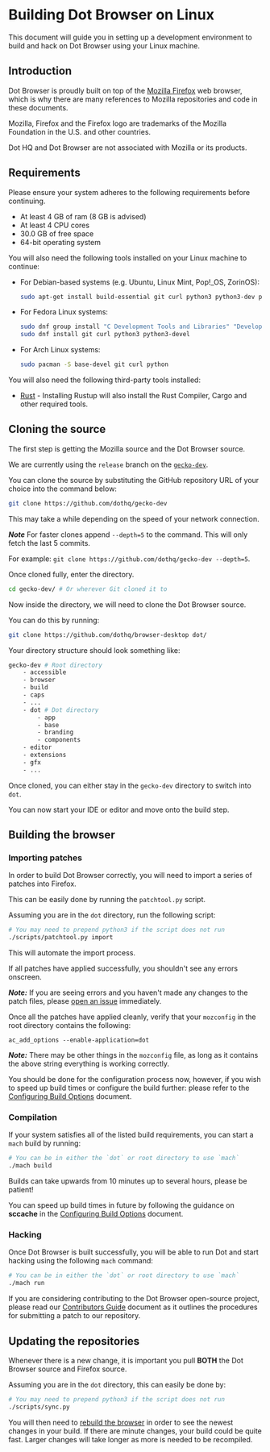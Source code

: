 # Building Dot Browser on Linux

This document will guide you in setting up a development environment to build and hack on Dot Browser using your Linux machine.

## Introduction

Dot Browser is proudly built on top of the [Mozilla Firefox](https://www.mozilla.org/firefox) web browser, which is why there are many references to Mozilla repositories and code in these documents.

Mozilla, Firefox and the Firefox logo are trademarks of the Mozilla Foundation in the U.S. and other countries.

Dot HQ and Dot Browser are not associated with Mozilla or its products.

## Requirements

Please ensure your system adheres to the following requirements before continuing.

-   At least 4 GB of ram (8 GB is advised)
-   At least 4 CPU cores
-   30.0 GB of free space
-   64-bit operating system

You will also need the following tools installed on your Linux machine to continue:

-   For Debian-based systems (e.g. Ubuntu, Linux Mint, Pop!\_OS, ZorinOS):

    ```sh
    sudo apt-get install build-essential git curl python3 python3-dev python3-pip
    ```

-   For Fedora Linux systems:
    ```sh
    sudo dnf group install "C Development Tools and Libraries" "Development Tools"
    sudo dnf install git curl python3 python3-devel
    ```
-   For Arch Linux systems:
    ```sh
    sudo pacman -S base-devel git curl python
    ```

You will also need the following third-party tools installed:

-   [Rust](https://rustup.rs) - Installing Rustup will also install the Rust Compiler, Cargo and other required tools.

## Cloning the source

The first step is getting the Mozilla source and the Dot Browser source.

We are currently using the `release` branch on the [`gecko-dev`](https://github.com/dothq/gecko-dev).

You can clone the source by substituting the GitHub repository URL of your choice into the command below:

```sh
git clone https://github.com/dothq/gecko-dev
```

This may take a while depending on the speed of your network connection.

**_Note_** For faster clones append `--depth=5` to the command. This will only fetch the last 5 commits.

For example: `git clone https://github.com/dothq/gecko-dev --depth=5`.

Once cloned fully, enter the directory.

```sh
cd gecko-dev/ # Or wherever Git cloned it to
```

Now inside the directory, we will need to clone the Dot Browser source.

You can do this by running:

```sh
git clone https://github.com/dothq/browser-desktop dot/
```

Your directory structure should look something like:

```sh
gecko-dev # Root directory
    - accessible
    - browser
    - build
    - caps
    - ...
    - dot # Dot directory
        - app
        - base
        - branding
        - components
    - editor
    - extensions
    - gfx
    - ...
```

Once cloned, you can either stay in the `gecko-dev` directory to switch into `dot`.

You can now start your IDE or editor and move onto the build step.

## Building the browser

### Importing patches

In order to build Dot Browser correctly, you will need to import a series of patches into Firefox.

This can be easily done by running the `patchtool.py` script.

Assuming you are in the `dot` directory, run the following script:

```sh
# You may need to prepend python3 if the script does not run
./scripts/patchtool.py import
```

This will automate the import process.

If all patches have applied successfully, you shouldn't see any errors onscreen.

**_Note:_** If you are seeing errors and you haven't made any changes to the patch files, please [open an issue](https://github.com/dothq/browser-desktop/issues/news) immediately.

Once all the patches have applied cleanly, verify that your `mozconfig` in the root directory contains the following:

```
ac_add_options --enable-application=dot
```

**_Note:_** There may be other things in the `mozconfig` file, as long as it contains the above string everything is working correctly.

You should be done for the configuration process now, however, if you wish to speed up build times or configure the build further: please refer to the [Configuring Build Options](../configuring_build_options.md) document.

### Compilation

If your system satisfies all of the listed build requirements, you can start a `mach` build by running:

```sh
# You can be in either the `dot` or root directory to use `mach`
./mach build
```

Builds can take upwards from 10 minutes up to several hours, please be patient!

You can speed up build times in future by following the guidance on **sccache** in the [Configuring Build Options](../configuring_build_options.md) document.

### Hacking

Once Dot Browser is built successfully, you will be able to run Dot and start hacking using the following `mach` command:

```sh
# You can be in either the `dot` or root directory to use `mach`
./mach run
```

If you are considering contributing to the Dot Browser open-source project, please read our [Contributors Guide](contributors_guide.md) document as it outlines the procedures for submitting a patch to our repository.

## Updating the repositories

Whenever there is a new change, it is important you pull **BOTH** the Dot Browser source and Firefox source.

Assuming you are in the `dot` directory, this can easily be done by:

```sh
# You may need to prepend python3 if the script does not run
./scripts/sync.py
```

You will then need to [rebuild the browser](#compilation) in order to see the newest changes in your build. If there are minute changes, your build could be quite fast. Larger changes will take longer as more is needed to be recompiled.
